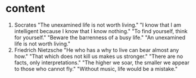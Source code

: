 # content
1. Socrates
"The unexamined life is not worth living."
"I know that I am intelligent because I know that I know nothing."
"To find yourself, think for yourself."
"Beware the barrenness of a busy life."
"An unexamined life is not worth living."
2. Friedrich Nietzsche
"He who has a why to live can bear almost any how."
"That which does not kill us makes us stronger."
"There are no facts, only interpretations."
"The higher we soar, the smaller we appear to those who cannot fly."
"Without music, life would be a mistake."

